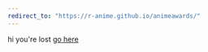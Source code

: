 ```yaml
---
redirect_to: "https://r-anime.github.io/animeawards/"
---
```

hi you're lost [go here](https://r-anime.github.io/animeawards/)
